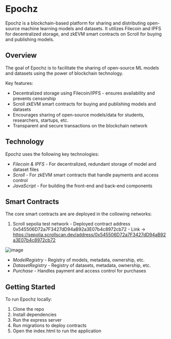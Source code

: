 # Epochz

Epochz is a blockchain-based platform for sharing and distributing open-source machine learning models and datasets. It utilizes Filecoin and IPFS for decentralized storage, and zkEVM smart contracts on Scroll for buying and publishing models.

## Overview

The goal of Epochz is to facilitate the sharing of open-source ML models and datasets using the power of blockchain technology.

Key features:

- Decentralized storage using Filecoin/IPFS - ensures availability and prevents censorship
- Scroll zkEVM smart contracts for buying and publishing models and datasets
- Encourages sharing of open-source models/data for students, researchers, startups, etc.
- Transparent and secure transactions on the blockchain network

## Technology

Epochz uses the following key technologies:

- *Filecoin & IPFS* - For decentralized, redundant storage of model and dataset files
- *Scroll* - For zkEVM smart contracts that handle payments and access control
- *JavaScript* - For building the front-end and back-end components

## Smart Contracts

The core smart contracts are are deployed in the collowing networks:
1. Scroll sepolia test network - Deployed contract address 0x545506D72a7F3427dD94aB92a3E07b4c8972cb72
                               - Link -> https://sepolia.scrollscan.dev/address/0x545506D72a7F3427dD94aB92a3E07b4c8972cb72

![image](https://github.com/Dan-Arnin/ETHIN2023/assets/54409830/851e1c3c-affc-461c-a23d-e73c6d0bc127)


- *ModelRegistry* - Registry of models, metadata, ownership, etc.
- *DatasetRegistry* - Registry of datasets, metadata, ownership, etc.
- *Purchase* - Handles payment and access control for purchases

## Getting Started

To run Epochz locally:

1. Clone the repo
2. Install dependencies
3. Run the express server
4. Run migrations to deploy contracts
5. Open the index.html to run the application
